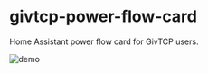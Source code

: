 # givtcp-power-flow-card

Home Assistant power flow card for GivTCP users.

![demo](https://user-images.githubusercontent.com/19427540/229885064-0fb43aee-53a3-46ce-b521-315950f33a54.gif)
